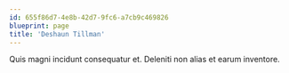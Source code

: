 ```yaml
---
id: 655f86d7-4e8b-42d7-9fc6-a7cb9c469826
blueprint: page
title: 'Deshaun Tillman'
---
```

Quis magni incidunt consequatur et. Deleniti non alias et earum inventore.